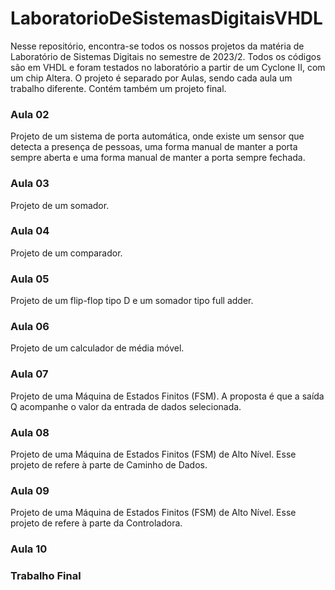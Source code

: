 # LaboratorioDeSistemasDigitaisVHDL

  Nesse repositório, encontra-se todos os nossos projetos da matéria de Laboratório de Sistemas Digitais no semestre de 2023/2. Todos os códigos são em VHDL e foram testados no laboratório a partir de um Cyclone II, com um chip Altera.
  O projeto é separado por Aulas, sendo cada aula um trabalho diferente. Contém também um projeto final.

### Aula 02
  Projeto de um sistema de porta automática, onde existe um sensor que detecta a presença de pessoas, uma forma manual de manter a porta sempre aberta e uma forma manual de manter a porta sempre fechada.
### Aula 03
  Projeto de um somador.
### Aula 04
  Projeto de um comparador.
### Aula 05
  Projeto de um flip-flop tipo D e um somador tipo full adder.
### Aula 06
  Projeto de um calculador de média móvel.
### Aula 07
  Projeto de uma Máquina de Estados Finitos (FSM). A proposta é que a saída Q acompanhe o valor da entrada de dados selecionada.
### Aula 08
  Projeto de uma Máquina de Estados Finitos (FSM) de Alto Nível. Esse projeto de refere à parte de Caminho de Dados.
### Aula 09
  Projeto de uma Máquina de Estados Finitos (FSM) de Alto Nível. Esse projeto de refere à parte da Controladora.
### Aula 10
  
### Trabalho Final

